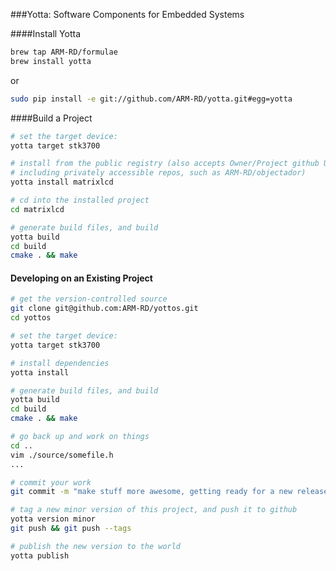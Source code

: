 ###Yotta: Software Components for Embedded Systems

####Install Yotta
```bash
brew tap ARM-RD/formulae
brew install yotta
```
or
``` bash
sudo pip install -e git://github.com/ARM-RD/yotta.git#egg=yotta
```

####Build a Project
```bash
# set the target device:
yotta target stk3700

# install from the public registry (also accepts Owner/Project github URLs,
# including privately accessible repos, such as ARM-RD/objectador)
yotta install matrixlcd

# cd into the installed project
cd matrixlcd

# generate build files, and build
yotta build
cd build
cmake . && make
```

#### Developing on an Existing Project

```bash
# get the version-controlled source
git clone git@github.com:ARM-RD/yottos.git
cd yottos

# set the target device:
yotta target stk3700

# install dependencies
yotta install

# generate build files, and build
yotta build
cd build
cmake . && make

# go back up and work on things
cd ..
vim ./source/somefile.h
...

# commit your work
git commit -m "make stuff more awesome, getting ready for a new release"

# tag a new minor version of this project, and push it to github
yotta version minor
git push && git push --tags

# publish the new version to the world
yotta publish
```

